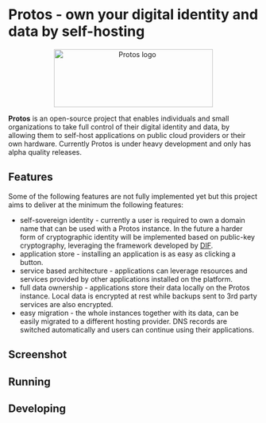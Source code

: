 # Protos - own your digital identity and data by self-hosting

<p align="center">
<img src="https://protos.io/static/img/protos_logo.png"  width="320" height="117" alt="Protos logo" title="Protos logo">
</p>

**Protos** is an open-source project that enables individuals and small organizations to take full control of their digital identity and data, by allowing them to self-host applications on public cloud providers or their own hardware. Currently Protos is under heavy development and only has alpha quality releases.

## Features ##

Some of the following features are not fully implemented yet but this project aims to deliver at the minimum the following features:

- self-sovereign identity - currently a user is required to own a domain name that can be used with a Protos instance. In the future a harder form of cryptographic identity will be implemented based on public-key cryptography, leveraging the framework developed by [DIF](https://identity.foundation).
- application store - installing an application is as easy as clicking a button.
- service based architecture - applications can leverage resources and services provided by other applications installed on the platform.
- full data ownership - applications store their data locally on the Protos instance. Local data is encrypted at rest while backups sent to 3rd party services are also encrypted.
- easy migration - the whole instances together with its data, can be easily migrated to a different hosting provider. DNS records are switched automatically and users can continue using their applications.

## Screenshot ##

## Running ##

## Developing ##

